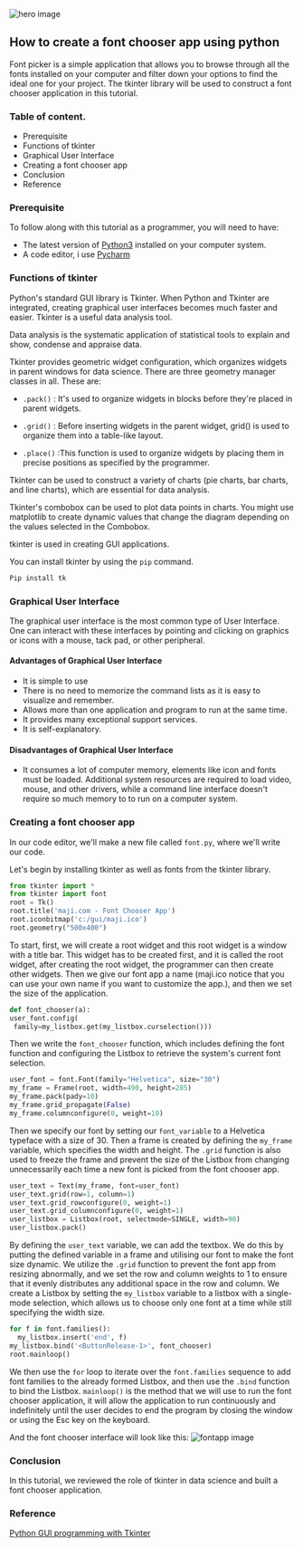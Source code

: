 
![hero image](/engineering-education/how-to-create-font-chooser-application/heroimage.jpg)
## How to create a font chooser app using python 

Font picker is a simple application that allows you to browse through all the fonts installed on your computer and filter down your options to find the ideal one for your project. The tkinter library will be used to construct a font chooser application in this tutorial.

### Table of content.

- Prerequisite
- Functions of tkinter
- Graphical User Interface
- Creating a font chooser app
- Conclusion
- Reference

### Prerequisite

To follow along with this tutorial as a programmer, you will need to have:

- The latest version of [Python3](https://www.python.org/downloads/) installed on your computer system.
- A code editor, i use [Pycharm](https://www.jetbrains.com/pycharm/download/) 

### Functions of tkinter

Python's standard GUI library is Tkinter. When Python and Tkinter are integrated, creating graphical user interfaces becomes much faster and easier.
Tkinter is a useful data analysis tool. 

Data analysis is the systematic application of statistical tools to explain and show, condense and appraise data.

Tkinter provides geometric widget configuration, which organizes widgets in parent windows for data science. There are three geometry manager classes in all. These are:

- `.pack()` : It's used to organize widgets in blocks before they're placed in parent widgets.
 
- `.grid()` : Before inserting widgets in the parent widget, grid() is used to organize them into a table-like layout.

- `.place()` :This function is used to organize widgets by placing them in precise positions as specified by the programmer.

Tkinter can be used to construct a variety of charts (pie charts, bar charts, and line charts), which are essential for data analysis.

Tkinter's combobox can be used to plot data points in charts. You might use matplotlib to create dynamic values that change the diagram depending on the values selected in the Combobox.
 
 tkinter is used in creating GUI applications.
 
You can install tkinter by using the `pip` command.

```python
Pip install tk
```

### Graphical User Interface

The graphical user interface is the most common type of User Interface. One can interact with these interfaces by pointing and clicking on graphics or icons with a mouse, tack pad, or other peripheral.

#### Advantages of Graphical User Interface

- It is simple to use
- There is no need to memorize the command lists as it is easy to visualize and remember.
- Allows more than one application and program to run at the same time.
- It provides many exceptional support services.
- It is self-explanatory.

#### Disadvantages of Graphical User Interface

- It consumes a lot of computer memory, elements like icon and fonts must be loaded. Additional system resources are required to load video, mouse, and other drivers, while a command line interface doesn't require so much memory to to run on a computer system.
### Creating a font chooser app

In our code editor, we'll make a new file called `font.py`, where we'll write our code.

Let's begin by installing tkinter as well as fonts from the tkinter library.

```python
from tkinter import *
from tkinter import font
root = Tk()
root.title('maji.com - Font Chooser App')
root.iconbitmap('c:/gui/maji.ico')
root.geometry("500x400")
```

To start, first, we will create a root widget and this root widget is a window with a title bar. This widget has to be created first, and it is called the root widget, after creating the root widget, the programmer can then create other widgets.
Then we give our font app a name (maji.ico notice that you can use your own name if you want to customize the app.), and then we set the size of the application.

```python
def font_chooser(a):
user_font.config(
 family=my_listbox.get(my_listbox.curselection()))
```

Then we write the `font_chooser` function, which includes defining the font function and configuring the Listbox to retrieve the system's current font selection.

```python
user_font = font.Font(family="Helvetica", size="30")
my_frame = Frame(root, width=490, height=285)
my_frame.pack(pady=10)
my_frame.grid_propagate(False)
my_frame.columnconfigure(0, weight=10)
```

Then we specify our font by setting our `font_variable` to a Helvetica typeface with a size of 30. Then a frame is created by defining the `my_frame` variable, which specifies the width and height. The `.grid` function is also used to freeze the frame and prevent the size of the Listbox from changing unnecessarily each time a new font is picked from the font chooser app.

```python
user_text = Text(my_frame, font=user_font)
user_text.grid(row=1, column=1)
user_text.grid_rowconfigure(0, weight=1)
user_text.grid_columnconfigure(0, weight=1)
user_listbox = Listbox(root, selectmode=SINGLE, width=90)
user_listbox.pack()
 ```  

By defining the `user_text` variable, we can add the textbox. We do this by putting the defined variable in a frame and utilising our font to make the font size dynamic.
We utilize the `.grid` function to prevent the font app from resizing abnormally, and we set the row and column weights to 1 to ensure that it evenly distributes any additional space in the row and column.
We create a Listbox by setting the `my_listbox` variable to a listbox with a single-mode selection, which allows us to choose only one font at a time while still specifying the width size.

```python
for f in font.families():
  my_listbox.insert('end', f)
my_listbox.bind('<ButtonRelease-1>', font_chooser)
root.mainloop()
```

We then use the `for` loop to iterate over the `font.families` sequence to add font families to the already formed Listbox, and then use the `.bind` function to bind the Listbox.
`mainloop()` is the method that we will use to run the font chooser application, it will allow the application to run continuously and indefinitely until the user decides to end the program by closing the window or using the Esc key on the keyboard.

And the font chooser interface will look like this:
![fontapp image](/engineering-education/how-to-create-font-chooser-application/fontchooser.png)

### Conclusion

 In this tutorial, we reviewed the role of tkinter in data science and built a font chooser application.

### Reference

 [Python GUI programming with Tkinter](https://www.perlego.com/book/721869/python-gui-programming-with-tkinter-pdf)

